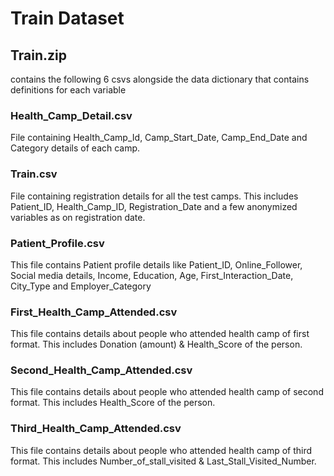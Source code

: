 # Train Dataset
## Train.zip 
contains the following 6 csvs alongside the data dictionary that contains definitions for each variable

### Health_Camp_Detail.csv 
File containing Health_Camp_Id, Camp_Start_Date, Camp_End_Date and Category details of each camp.

### Train.csv
File containing registration details for all the test camps. This includes Patient_ID, Health_Camp_ID, Registration_Date and a few anonymized variables as on registration date.

### Patient_Profile.csv
This file contains Patient profile details like Patient_ID, Online_Follower, Social media details, Income, Education, Age, First_Interaction_Date, City_Type and Employer_Category

### First_Health_Camp_Attended.csv
This file contains details about people who attended health camp of first format. This includes Donation (amount) & Health_Score of the person.
 
### Second_Health_Camp_Attended.csv
This file contains details about people who attended health camp of second format. This includes Health_Score of the person.
 
### Third_Health_Camp_Attended.csv
This file contains details about people who attended health camp of third format. This includes Number_of_stall_visited & Last_Stall_Visited_Number.
